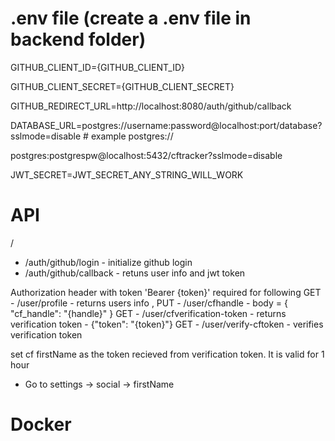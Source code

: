 # .env file (create a .env file in backend folder)

GITHUB_CLIENT_ID={GITHUB_CLIENT_ID}

GITHUB_CLIENT_SECRET={GITHUB_CLIENT_SECRET}

GITHUB_REDIRECT_URL=http://localhost:8080/auth/github/callback

DATABASE_URL=postgres://username:password@localhost:port/database?sslmode=disable # example postgres://

postgres:postgrespw@localhost:5432/cftracker?sslmode=disable

JWT_SECRET=JWT_SECRET_ANY_STRING_WILL_WORK

# API

/

- /auth/github/login - initialize github login
- /auth/github/callback - retuns user info and jwt token

Authorization header with token 'Bearer {token}' required for following
GET - /user/profile - returns users info ,
PUT - /user/cfhandle - body = { "cf_handle": "{handle}" }
GET - /user/cfverification-token - returns verification token - {"token": "{token}"}
GET - /user/verify-cftoken - verifies verification token

set cf firstName as the token recieved from verification token. It is valid for 1 hour

- Go to settings -> social -> firstName


# Docker
